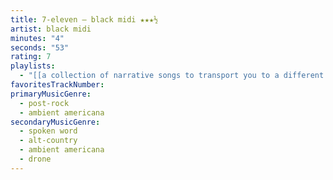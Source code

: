```yaml
---
title: 7-eleven — black midi ★★★½
artist: black midi
minutes: "4"
seconds: "53"
rating: 7
playlists:
  - "[[a collection of narrative songs to transport you to a different world]]"
favoritesTrackNumber:
primaryMusicGenre:
  - post-rock
  - ambient americana
secondaryMusicGenre:
  - spoken word
  - alt-country
  - ambient americana
  - drone
---
```

